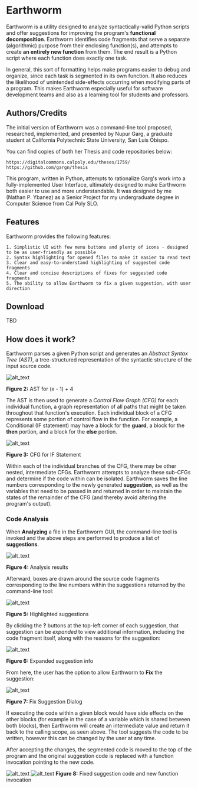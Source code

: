 # Earthworm
Earthworm is a utility designed to analyze syntactically-valid Python scripts and offer suggestions for improving the program's **functional decomposition**. Earthworm identifies code fragments that serve a separate (algorithmic) purpose from their enclosing function(s), and attempts to create **an entirely new function** from them. The end result is a Python script where each function does exactly one task.

In general, this sort of formatting helps make programs easier to debug and organize, since each task is segmented in its own function. It also reduces the likelihood of unintended side-effects occurring when modifying parts of a program. This makes Earthworm especially useful for software development teams and also as a learning tool for students and professors.

## Authors/Credits
The initial version of Earthworm was a command-line tool proposed, researched, implemented, and presented by Nupur Garg, a graduate student at California Polytechnic State University, San Luis Obispo.

You can find copies of both her Thesis and code repositories below:
```
https://digitalcommons.calpoly.edu/theses/1759/
https://github.com/gargn/thesis
```

This program, written in Python, attempts to rationalize Garg's work into a fully-implemented User Interface, ultimately designed to make Earthworm both easier to use and more understandable.
It was designed by me (Nathan P. Ybanez) as a Senior Project for my undergraduate degree in Computer Science from Cal Poly SLO.

## Features
Earthworm provides the following features:
```
1. Simplistic UI with few menu buttons and plenty of icons - designed to be as user-friendly as possible
2. Syntax highlighting for opened files to make it easier to read text
3. Clear and easy-to-understand highlighting of suggested code fragments
4. Clear and concise descriptions of fixes for suggested code fragments
5. The ability to allow Earthworm to fix a given suggestion, with user direction
```

## Download
TBD

## How does it work?
Earthworm parses a given Python script and generates an *Abstract Syntax Tree (AST)*, a tree-structured representation of the syntactic structure of the input source code.

![alt_text](https://i.imgur.com/Fc5KU3S.png)

**Figure 2:** AST for (x - 1) + 4

The AST is then used to generate a *Control Flow Graph (CFG)* for each individual function, a graph representation of all paths that might be taken throughout that function's execution. Each individual block of a CFG represents some portion of control flow in the function. For example, a Conditional (IF statement) may have a block for the **guard**, a block for the **then** portion, and a block for the **else** portion.

![alt_text](https://i.imgur.com/gtgSjKk.png)

**Figure 3:** CFG for IF Statement

Within each of the individual branches of the CFG, there may be other nested, intermediate CFGs. Earthworm attempts to analyze these sub-CFGs and determine if the code within can be isolated. Earthworm saves the line numbers corresponding to the newly generated **suggestion**, as well as the variables that need to be passed in and returned in order to maintain the states of the remainder of the CFG (and thereby avoid altering the program's output).

### Code Analysis
When **Analyzing** a file in the Earthworm GUI, the command-line tool is invoked and the above steps are performed to produce a list of **suggestions**.

![alt_text](https://i.imgur.com/3rWBiJY.png)

**Figure 4:** Analysis results 

Afterward, boxes are drawn around the source code fragments corresponding to the line numbers within the suggestions returned by the command-line tool:

![alt_text](https://i.imgur.com/xOdjvNp.png)

**Figure 5:** Highlighted suggestions

By clicking the **?** buttons at the top-left corner of each suggestion, that suggestion can be *expanded* to view additional information, including the code fragment itself, along with the reasons for the suggestion:

![alt_text](https://i.imgur.com/Myz483b.png)

**Figure 6:** Expanded suggestion info

From here, the user has the option to allow Earthworm to **Fix** the suggestion:

![alt_text](https://i.imgur.com/Yoef3xv.png)

**Figure 7:** Fix Suggestion Dialog

If executing the code within a given block would have side effects on the other blocks (for example in the case of a variable which is shared between both blocks), then Earthworm will create an intermediate value and return it back to the calling scope, as seen above. The tool suggests the code to be written, however this can be changed by the user at any time.

After accepting the changes, the segmented code is moved to the top of the program and the original suggestion code is replaced with a function invocation pointing to the new code.

![alt_text](https://i.imgur.com/qEe7vIt.png)
![alt_text](https://i.imgur.com/LThrH0J.png)
**Figure 8:** Fixed suggestion code and new function invocation

